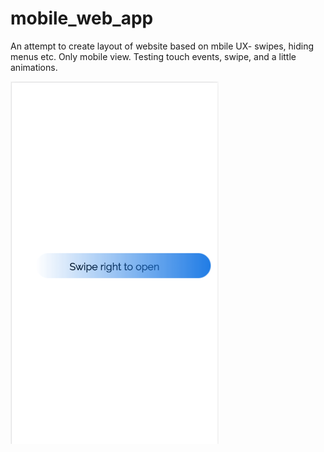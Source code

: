 # mobile_web_app

An attempt to create layout of website based on mbile UX- swipes, hiding menus etc.
Only mobile view. Testing touch events, swipe, and a little animations.

![screen](images/screen.PNG)
